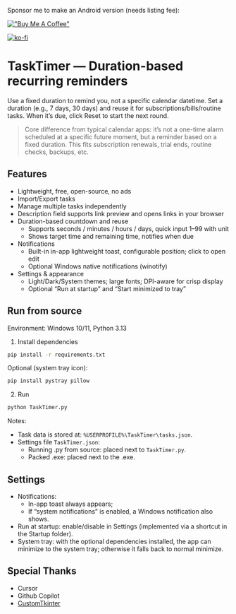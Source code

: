 Sponsor me to make an Android version (needs listing fee):  

[!["Buy Me A Coffee"](https://www.buymeacoffee.com/assets/img/custom_images/orange_img.png)](https://www.buymeacoffee.com/arttin)  

[![ko-fi](https://www.ko-fi.com/img/githubbutton_sm.svg)](https://ko-fi.com/U7U01KBWBU)  

# TaskTimer — Duration-based recurring reminders

Use a fixed duration to remind you, not a specific calendar datetime. Set a duration (e.g., 7 days, 30 days) and reuse it for subscriptions/bills/routine tasks. When it’s due, click Reset to start the next round.

> Core difference from typical calendar apps: it’s not a one-time alarm scheduled at a specific future moment, but a reminder based on a fixed duration. This fits subscription renewals, trial ends, routine checks, backups, etc.

## Features

- Lightweight, free, open-source, no ads
- Import/Export tasks
- Manage multiple tasks independently
- Description field supports link preview and opens links in your browser
- Duration-based countdown and reuse
  - Supports seconds / minutes / hours / days, quick input 1–99 with unit
  - Shows target time and remaining time, notifies when due
- Notifications
  - Built-in in-app lightweight toast, configurable position; click to open edit
  - Optional Windows native notifications (winotify)
- Settings & appearance
  - Light/Dark/System themes; large fonts; DPI-aware for crisp display
  - Optional “Run at startup” and “Start minimized to tray”

## Run from source

Environment: Windows 10/11, Python 3.13

1) Install dependencies

```cmd
pip install -r requirements.txt
```

Optional (system tray icon):

```cmd
pip install pystray pillow
```

2) Run

```cmd
python TaskTimer.py
```

Notes:
- Task data is stored at: `%USERPROFILE%\TaskTimer\tasks.json`.
- Settings file `TaskTimer.json`:
  - Running .py from source: placed next to `TaskTimer.py`.
  - Packed .exe: placed next to the .exe.

## Settings

- Notifications:
  - In-app toast always appears;
  - If “system notifications” is enabled, a Windows notification also shows.
- Run at startup: enable/disable in Settings (implemented via a shortcut in the Startup folder).
- System tray: with the optional dependencies installed, the app can minimize to the system tray; otherwise it falls back to normal minimize.

## Special Thanks
- Cursor
- Github Copilot
- [CustomTkinter](https://customtkinter.tomschimansky.com/)
